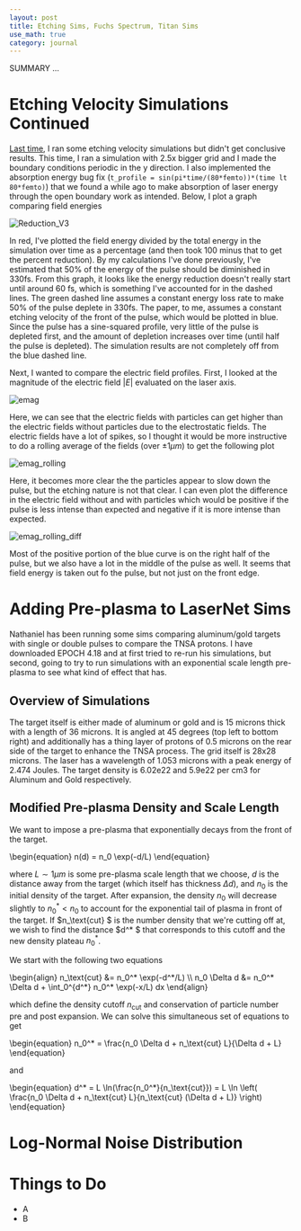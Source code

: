 ```yaml
---
layout: post
title: Etching Sims, Fuchs Spectrum, Titan Sims
use_math: true
category: journal
---
```


SUMMARY ...


# Etching Velocity Simulations Continued

[Last time](https://ronak-n-desai.github.io/23aut5/), I ran some etching velocity simulations but didn't get conclusive results. This time, I ran a simulation with 2.5x bigger grid and I made the boundary conditions periodic in the y direction. 
I also implemented the absorption energy bug fix (`t_profile = sin(pi*time/(80*femto))*(time lt 80*femto)`) that we found a while ago to make absorption of laser energy through the open boundary work as intended. Below, I plot a graph comparing field energies

![Reduction_V3](https://github.com/ronak-n-desai/ronak-n-desai.github.io/assets/98538788/c1897a29-6d3b-4880-a217-b577a185a947)

In red, I've plotted the field energy divided by the total energy in the simulation over time as a percentage (and then took 100 minus that to get the percent reduction). 
By my calculations I've done previously, I've estimated that 50\% of the energy of the pulse should be diminished in 330fs. From this graph, it looks like the energy reduction doesn't really start until around 60 fs, which is something I've accounted for in the dashed lines. The green dashed line assumes a constant energy loss rate to make 50\% of the pulse deplete in 330fs. The paper, to me, assumes a constant etching velocity of the front of the pulse, which would be plotted in blue. Since the pulse has a sine-squared profile, very little of the pulse is depleted first, and the amount of depletion increases over time (until half the pulse is depleted). The simulation results are not completely off from the blue dashed line.

Next, I wanted to compare the electric field profiles. First, I looked at the magnitude of the electric field $\vert E \vert$ evaluated on the laser axis. 

![emag](https://github.com/ronak-n-desai/ronak-n-desai.github.io/assets/98538788/027075b5-dcc5-4bbe-b320-9f1123d8f6ad)

Here, we can see that the electric fields with particles can get higher than the electric fields without particles due to the electrostatic fields. The electric fields have a lot of spikes, so I thought it would be more instructive to do a rolling average of the fields (over $\pm 1 \mu m$) to get the following plot

![emag_rolling](https://github.com/ronak-n-desai/ronak-n-desai.github.io/assets/98538788/93a803bf-259f-4597-ae7f-49a5d20bdcbf)

Here, it becomes more clear the the particles appear to slow down the pulse, but the etching nature is not that clear. I can even plot the difference in the electric field without and with particles which would be positive if the pulse is less intense than expected and negative if it is more intense than expected. 

![emag_rolling_diff](https://github.com/ronak-n-desai/ronak-n-desai.github.io/assets/98538788/45f6447a-6de8-4650-8955-492c0324199b)

Most of the positive portion of the blue curve is on the right half of the pulse, but we also have a lot in the middle of the pulse as well. It seems that field energy is taken out fo the pulse, but not just on the front edge.

# Adding Pre-plasma to LaserNet Sims
Nathaniel has been running some sims comparing aluminum/gold targets with single or double pulses to compare the TNSA protons. I have downloaded EPOCH 4.18 and at first tried to re-run his simulations, but second, going to try to run simulations with an exponential scale length pre-plasma to see what kind of effect that has.

## Overview of Simulations
The target itself is either made of aluminum or gold and is 15 microns thick with a length of 36 microns. It is angled at 45 degrees (top left to bottom right) and additionally has a thing layer of protons of 0.5 microns on the rear side of the target to enhance the TNSA process. The grid itself is 28x28 microns. The laser has a wavelength of 1.053 microns with a peak energy of 2.474 Joules. The target density is 6.02e22 and 5.9e22 per cm3 for Aluminum and Gold respectively. 

## Modified Pre-plasma Density and Scale Length
We want to impose a pre-plasma that exponentially decays from the front of the target.

\begin{equation}
  n(d) = n_0 \exp(-d/L)
\end{equation}

where $L \sim 1 \mu m$ is some pre-plasma scale length that we choose, $d$ is the distance away from the target (which itself has thickness $\Delta d$), and $n_0$ is the initial density of the target. After expansion, the density $n_0$ will decrease slightly to $n_0^* < n_0$ to account for the exponential tail of plasma in front of the target. If $n_\text{cut} $ is the number density that we're cutting off at, we wish to find the distance $d^* $ that corresponds to this cutoff and the new density plateau $n_0^*$.

We start with the following two equations

<p>
\begin{align}
  n_\text{cut} &= n_0^* \exp(-d^*/L) \\
  n_0 \Delta d &= n_0^* \Delta d + \int_0^{d^*} n_0^* \exp(-x/L) dx
\end{align}
</p>

which define the density cutoff $n_\text{cut}$ and conservation of particle number pre and post expansion. We can solve this simultaneous set of equations to get

\begin{equation}
  n_0^* = \frac{n_0 \Delta d + n_\text{cut} L}{\Delta d + L}
\end{equation}

and 

\begin{equation}
  d^* = L \ln(\frac{n_0^*}{n_\text{cut}}) = L \ln \left( \frac{n_0 \Delta d + n_\text{cut} L}{n_\text{cut} (\Delta d + L)} \right)
\end{equation}

# Log-Normal Noise Distribution


# Things to Do
- A
- B
